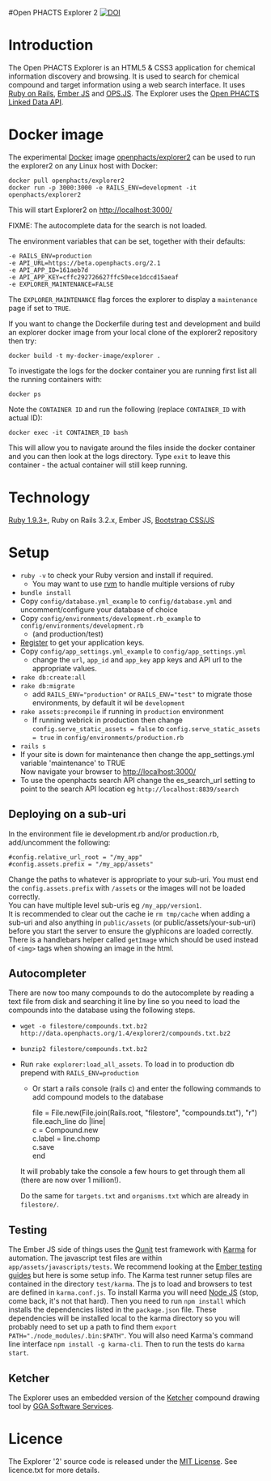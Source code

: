 #Open PHACTS Explorer 2 [![DOI](https://zenodo.org/badge/doi/10.5281/zenodo.21026.svg)](http://dx.doi.org/10.5281/zenodo.21026)

Introduction
============

The Open PHACTS Explorer is an HTML5 & CSS3 application for chemical information discovery and browsing. It is used to search for chemical compound and target information using a web  search interface. It uses [Ruby on Rails](http://www.rubyonrails.org "Ruby on Rails Web Application framework"), [Ember JS](http://emberjs.com "Ember JS Javascript MVC framework") and [OPS.JS](http://github.com/openphacts/ops.js "OPS.JS Javascript library for accessing the Open PHACTS Linked Data API"). The Explorer uses the [Open PHACTS Linked Data API](http://dev.openphacts.org "Open PHACTS Linked Data API developer documentation and registration").

Docker image
============

The experimental [Docker](https://www.docker.com/) image [openphacts/explorer2](https://registry.hub.docker.com/u/openphacts/explorer2/)
can be used to run the explorer2 on any Linux host with Docker:

    docker pull openphacts/explorer2
    docker run -p 3000:3000 -e RAILS_ENV=development -it openphacts/explorer2 

This will start Explorer2 on [http://localhost:3000/](http://localhost:3000/)

FIXME: The autocomplete data for the search is not loaded.

The environment variables that can be set, together with their defaults:

```
-e RAILS_ENV=production
-e API_URL=https://beta.openphacts.org/2.1
-e API_APP_ID=161aeb7d
-e API_APP_KEY=cffc292726627ffc50ece1dccd15aeaf
-e EXPLORER_MAINTENANCE=FALSE
```
The `EXPLORER_MAINTENANCE` flag forces the explorer to display a `maintenance` page if set to `TRUE`.
  
If you want to change the Dockerfile during test and development and build an explorer docker image from your local clone of the explorer2 repository then try:

```
docker build -t my-docker-image/explorer .
```

To investigate the logs for the docker container you are running first list all the running containers with:

```
docker ps
```

Note the `CONTAINER ID` and run the following (replace `CONTAINER_ID` with actual ID):

```
docker exec -it CONTAINER_ID bash
```

This will allow you to navigate around the files inside the docker container and you can then look at the logs directory. Type `exit` to leave this container - the actual container will still keep running.

Technology
==========

[Ruby 1.9.3+](http://ruby-lang.org "Ruby dynamic, open source programming language"), Ruby on Rails 3.2.x, Ember JS, [Bootstrap CSS/JS](http://getbootstrap.com/2.3.2/, "Bootstrap CSS and Javascript widgets")

Setup
=====

* `ruby -v` to check your Ruby version and install if required. 
  * You may want to use [rvm](https://rvm.io/) to handle multiple versions of ruby
* `bundle install` 
* Copy `config/database.yml_example` to `config/database.yml` and uncomment/configure your database of choice
* Copy `config/environments/development.rb_example` to `config/environments/development.rb`
  * (and production/test)
* [Register](http://dev.openphacts.org "Open PHACTS developer home") to get your application keys.
* Copy `config/app_settings.yml_example` to `config/app_settings.yml` 
  * change the `url`, `app_id` and `app_key` app keys and API url to the appropriate values. 
* `rake db:create:all`
* `rake db:migrate`
  * add `RAILS_ENV="production"` or `RAILS_ENV="test"` to migrate those environments, by default it wil be `development`
* `rake assets:precompile` if running in `production` environment
  * If running webrick in production then change `config.serve_static_assets = false` to `config.serve_static_assets = true` in `config/environments/production.rb`
* `rails s`
* If your site is down for maintenance then change the app_settings.yml variable 'maintenance' to TRUE  
Now navigate your browser to [http://localhost:3000/](http://localhost:3000/)
* To use the openphacts search API change the es_search_url setting to point to the search API location eg `http://localhost:8839/search`

Deploying on a sub-uri
----------------------

In the environment file ie development.rb and/or production.rb, add/uncomment the following:

`#config.relative_url_root = "/my_app"`  
`#config.assets.prefix = "/my_app/assets"`

Change the paths to whatever is appropriate to your sub-uri. You must end the `config.assets.prefix` with `/assets` or the images will not be loaded correctly.  
You can have multiple level sub-uris eg `/my_app/version1`.  
It is recommended to clear out the cache ie `rm tmp/cache` when adding a sub-uri and also anything in `public/assets` (or public/assets/your-sub-uri) before you start the server to ensure the glyphicons are loaded correctly.  
There is a handlebars helper called `getImage` which should be used instead of `<img>` tags when showing an image in the html.

Autocompleter
-------------
There are now too many compounds to do the autocomplete by reading a text file from disk and searching it line by line so you need to load the compounds into the database using the following steps.  

* `wget -o filestore/compounds.txt.bz2 http://data.openphacts.org/1.4/explorer2/compounds.txt.bz2`
* `bunzip2 filestore/compounds.txt.bz2`
* Run `rake explorer:load_all_assets`. To load in to production db prepend with `RAILS_ENV=production`
  * Or start a rails console (rails c) and enter the following commands to add compound models to the database  

    file = File.new(File.join(Rails.root, "filestore", "compounds.txt"), "r")  
    file.each_line do |line|  
    c = Compound.new  
    c.label = line.chomp  
    c.save  
    end

  It will probably take the console a few hours to get through them all (there are now over 1 million!). 

  Do the same for `targets.txt` and `organisms.txt` which are already in `filestore/`.

Testing
-------
The Ember JS side of things uses the [Qunit](http://qunitjs.com/ "Qunit JavaScript test framework") test framework with [Karma](https://github.com/karma-runner/karma "Karma test runner") for automation. The javascript test files are within `app/assets/javascripts/tests`. We recommend looking at the [Ember testing guides](http://emberjs.com/guides/testing/ "Ember testing guides") but here is some setup info. The Karma test runner setup files are contained in the directory `test/karma`. The js to load and browsers to test are defined in `karma.conf.js`. To install Karma you will need [Node JS](http://nodejs.org/ "Node JS") (stop, come back, it's not that hard). Then you need to run `npm install` which installs the dependencies listed in the `package.json` file. These dependencies will be installed local to the karma directory so you will probably need to set up a path to find them `export PATH="./node_modules/.bin:$PATH"`. You will also need Karma's command line interface `npm install -g karma-cli`. Then to run the tests do `karma start`.

Ketcher
-------
The Explorer uses an embedded version of the [Ketcher](http://ggasoftware.com/opensource/ketcher "Ketcher tool for drawing chemical compounds") compound drawing tool by [GGA Software Services](http://ggasoftware.com "GGA Software Services"). 

Licence
=======
The Explorer '2' source code is released under the [MIT License](http://opensource.org/licenses/MIT "MIT License for software"). See licence.txt for more details.
